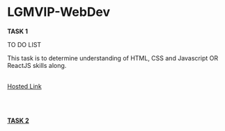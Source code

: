 # LGMVIP-WebDev

**TASK 1**

TO DO LIST

This task is to determine understanding  of HTML, CSS and Javascript OR ReactJS  skills along.
<br><br>

<a href = "https://pritanjan.github.io/To-Do-List/"> Hosted Link 

<br>
<br>


**TASK 2**
